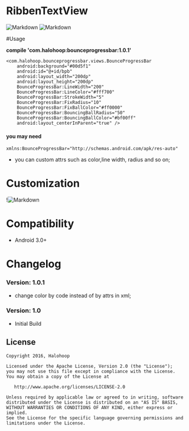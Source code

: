# RibbenTextView

![Markdown](http://i4.buimg.com/8359/58298ce38ae4fc73.gif)
![Markdown](http://i1.buimg.com/8359/cc8f82108620614e.gif)

#Usage 

**compile 'com.halohoop:bounceprogressbar:1.0.1'**

    <com.halohoop.bounceprogressbar.views.BounceProgressBar
        android:background="#00d5f1"
        android:id="@+id/bpb"
        android:layout_width="200dp"
        android:layout_height="200dp"
        BounceProgressBar:LineWidth="200"
        BounceProgressBar:LineColor="#fff700"
        BounceProgressBar:StrokeWidth="5"
        BounceProgressBar:FixRadius="10"
        BounceProgressBar:FixBallColor="#ff0000"
        BounceProgressBar:BouncingBallRadius="50"
        BounceProgressBar:BouncingBallColor="#bf00ff"
        android:layout_centerInParent="true" />
#### you may need

	xmlns:BounceProgressBar="http://schemas.android.com/apk/res-auto"
* you can custom attrs such as color,line width, radius and so on;

# Customization
!![Markdown](http://i4.buimg.com/8359/a74331babbcd886c.jpg)

# Compatibility
  
  * Android 3.0+
  
# Changelog

### Version: 1.0.1

  * change color by code instead of by attrs in xml;
### Version: 1.0

  * Initial Build

## License

    Copyright 2016, Halohoop

    Licensed under the Apache License, Version 2.0 (the "License");
    you may not use this file except in compliance with the License.
    You may obtain a copy of the License at

       http://www.apache.org/licenses/LICENSE-2.0

    Unless required by applicable law or agreed to in writing, software
    distributed under the License is distributed on an "AS IS" BASIS,
    WITHOUT WARRANTIES OR CONDITIONS OF ANY KIND, either express or implied.
    See the License for the specific language governing permissions and
    limitations under the License.
